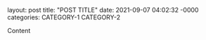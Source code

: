 layout: post
title: "POST TITLE"
date: 2021-09-07 04:02:32 -0000
categories: CATEGORY-1 CATEGORY-2

Content
